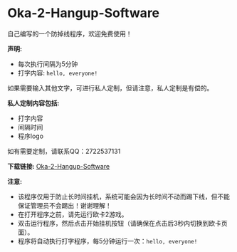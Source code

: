 # Oka-2-Hangup-Software

自己编写的一个防掉线程序，欢迎免费使用！

**声明:**
- 每次执行间隔为5分钟
- 打字内容: `hello, everyone!`

如果需要输入其他文字，可进行私人定制，但请注意，私人定制是有偿的。

**私人定制内容包括:**
- 打字内容
- 间隔时间
- 程序logo

如有需要定制，请联系QQ：2722537131

**下载链接:** [Oka-2-Hangup-Software](https://github.com/Xiaopei147/Oka-2-Hangup-Software/tags)

**注意:**
- 该程序仅用于防止长时间挂机，系统可能会因为长时间不动而踢下线，但不能保证管理员不会踢出！谢谢理解！
- 在打开程序之前，请先运行欧卡2游戏。
- 双击运行程序，然后点击开始挂机按钮（请确保在点击后3秒内切换到欧卡页面）。
- 程序将自动执行打字程序，每5分钟运行一次：`hello, everyone!`

